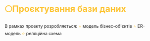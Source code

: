 # <span style="color:#FDC433">🌕Проєктування бази даних</span>

В рамках проекту розробляється: 
<span style="color: #FFC839;"> ⭐️ </span> модель бізнес-об'єктів 
<span style="color: #FFC839;"> ⭐️ </span> ER-модель
<span style="color: #FFC839;"> ⭐️ </span> реляційна схема

